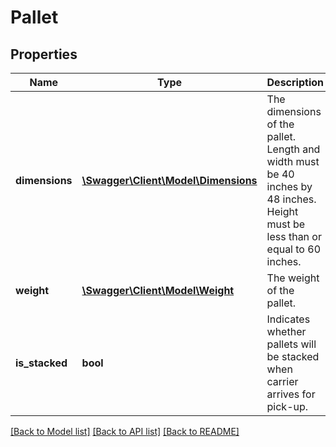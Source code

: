 # Pallet

## Properties
Name | Type | Description | Notes
------------ | ------------- | ------------- | -------------
**dimensions** | [**\Swagger\Client\Model\Dimensions**](Dimensions.md) | The dimensions of the pallet. Length and width must be 40 inches by 48 inches. Height must be less than or equal to 60 inches. | 
**weight** | [**\Swagger\Client\Model\Weight**](Weight.md) | The weight of the pallet. | [optional] 
**is_stacked** | **bool** | Indicates whether pallets will be stacked when carrier arrives for pick-up. | 

[[Back to Model list]](../README.md#documentation-for-models) [[Back to API list]](../README.md#documentation-for-api-endpoints) [[Back to README]](../README.md)


